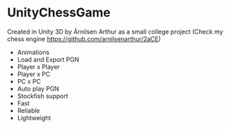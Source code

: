 # UnityChessGame

Created in Unity 3D by Árnilsen Arthur as a small college project
(Check my chess engine https://github.com/arnilsenarthur/2aCE)

- Animations
- Load and Export PGN
- Player x Player
- Player x PC
- PC x PC
- Auto play PGN
- Stockfish support
- Fast
- Reliable
- Lightweight


